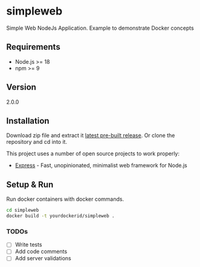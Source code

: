 # simpleweb

Simple Web NodeJs Application. Example to demonstrate Docker concepts

## Requirements

- Node.js >= 18
- npm >= 9

## Version

2.0.0

## Installation

Download zip file and extract it [latest pre-built release](https://github.com/reysmerwvr/simpleweb). Or clone the repository and cd into it.

This project uses a number of open source projects to work properly:

- [Express] - Fast, unopinionated, minimalist web framework for Node.js

## Setup & Run

Run docker containers with docker commands.

```bash
cd simpleweb
docker build -t yourdockerid/simpleweb .
```

### TODOs

- [ ] Write tests
- [ ] Add code comments
- [ ] Add server validations

[//]: # "These are reference links used in the body of this note and get stripped out when the markdown processor does 
its job. There is no need to format nicely because it shouldn't be seen. Thanks SO - http://stackoverflow.com/questions/4823468/store-comments-in-markdown-syntax"
[Express]: https://expressjs.com/
